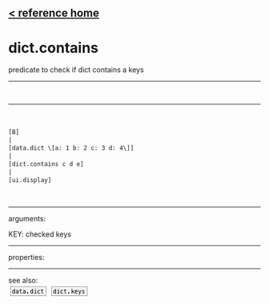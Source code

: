 [< reference home](ceammc_lib.html)
---

# dict.contains


predicate to check if dict contains a keys

---

<br>


---


```


[B]
|
[data.dict \[a: 1 b: 2 c: 3 d: 4\]]
|
[dict.contains c d e]
|
[ui.display]

            
```

---
arguments:

KEY: checked keys<br>

---
properties:


---
see also:<br>
[![data.dict](img/object_data.dict.png)](data.dict.html)
[![dict.keys](img/object_dict.keys.png)](dict.keys.html)

